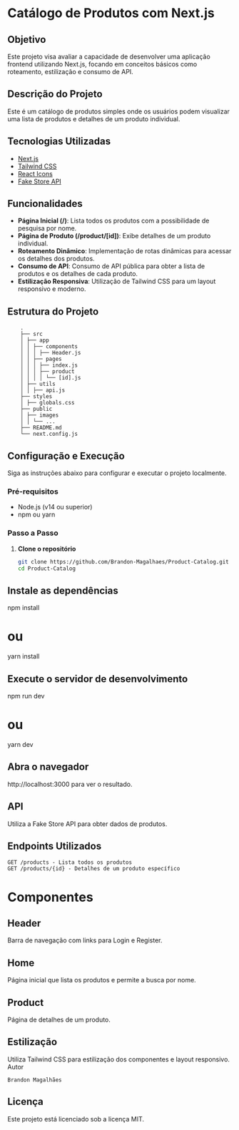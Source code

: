# Catálogo de Produtos com Next.js

## Objetivo

Este projeto visa avaliar a capacidade de desenvolver uma aplicação frontend utilizando Next.js, focando em conceitos básicos como roteamento, estilização e consumo de API.

## Descrição do Projeto

Este é um catálogo de produtos simples onde os usuários podem visualizar uma lista de produtos e detalhes de um produto individual.

## Tecnologias Utilizadas

- [Next.js](https://nextjs.org/)
- [Tailwind CSS](https://tailwindcss.com/)
- [React Icons](https://react-icons.github.io/react-icons)
- [Fake Store API](https://fakestoreapi.com/)

## Funcionalidades

- **Página Inicial (/)**: Lista todos os produtos com a possibilidade de pesquisa por nome.
- **Página de Produto (/product/[id])**: Exibe detalhes de um produto individual.
- **Roteamento Dinâmico**: Implementação de rotas dinâmicas para acessar os detalhes dos produtos.
- **Consumo de API**: Consumo de API pública para obter a lista de produtos e os detalhes de cada produto.
- **Estilização Responsiva**: Utilização de Tailwind CSS para um layout responsivo e moderno.

## Estrutura do Projeto

        .
        ├── src
        │ ├── app
        │ │ ├── components
        │ │ │ ├── Header.js
        │ │ ├── pages
        │ │ │ ├── index.js
        │ │ │ ├── product
        │ │ │ │ └── [id].js
        │ ├── utils
        │ │ ├── api.js
        ├── styles
        │ ├── globals.css
        ├── public
        │ ├── images
        │ │ └── ...
        ├── README.md
        └── next.config.js

## Configuração e Execução

Siga as instruções abaixo para configurar e executar o projeto localmente.

### Pré-requisitos

- Node.js (v14 ou superior)
- npm ou yarn

### Passo a Passo

1. **Clone o repositório**
   ```bash
   git clone https://github.com/Brandon-Magalhaes/Product-Catalog.git
   cd Product-Catalog
   ```

## Instale as dependências

npm install

# ou

yarn install

## Execute o servidor de desenvolvimento

npm run dev

# ou

yarn dev

## Abra o navegador

http://localhost:3000 para ver o resultado.

## API

Utiliza a Fake Store API para obter dados de produtos.

## Endpoints Utilizados

    GET /products - Lista todos os produtos
    GET /products/{id} - Detalhes de um produto específico

# Componentes

## Header

Barra de navegação com links para Login e Register.

## Home

Página inicial que lista os produtos e permite a busca por nome.

## Product

Página de detalhes de um produto.

## Estilização

Utiliza Tailwind CSS para estilização dos componentes e layout responsivo.
Autor

    Brandon Magalhães

## Licença

Este projeto está licenciado sob a licença MIT.
